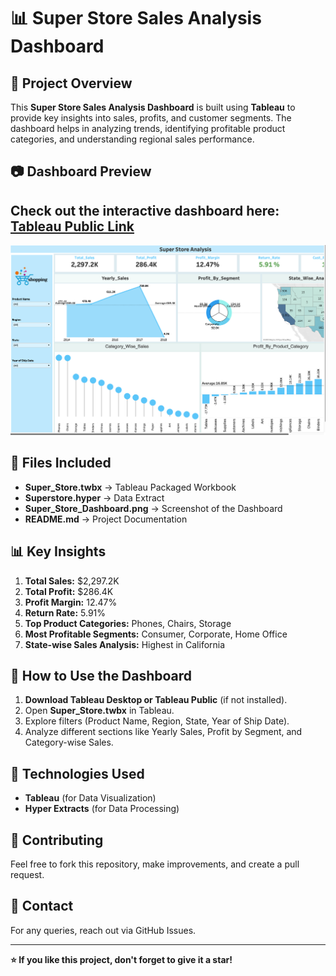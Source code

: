 # 📊 Super Store Sales Analysis Dashboard

## 📝 Project Overview
This **Super Store Sales Analysis Dashboard** is built using **Tableau** to provide key insights into sales, profits, and customer segments. The dashboard helps in analyzing trends, identifying profitable product categories, and understanding regional sales performance.

## 📷 Dashboard Preview 
## Check out the interactive dashboard here: [Tableau Public Link](https://public.tableau.com/app/profile/karnan.k/viz/Super_Store_17411841294250/Dashboard1)

![Super Store Dashboard](Super_Store_Dashboard.png)

## 📂 Files Included
- **Super_Store.twbx** → Tableau Packaged Workbook  
- **Superstore.hyper** → Data Extract  
- **Super_Store_Dashboard.png** → Screenshot of the Dashboard  
- **README.md** → Project Documentation  

## 📊 Key Insights
1. **Total Sales:** $2,297.2K  
2. **Total Profit:** $286.4K  
3. **Profit Margin:** 12.47%  
4. **Return Rate:** 5.91%  
5. **Top Product Categories:** Phones, Chairs, Storage  
6. **Most Profitable Segments:** Consumer, Corporate, Home Office  
7. **State-wise Sales Analysis:** Highest in California  

## 🚀 How to Use the Dashboard
1. **Download Tableau Desktop or Tableau Public** (if not installed).  
2. Open **Super_Store.twbx** in Tableau.  
3. Explore filters (Product Name, Region, State, Year of Ship Date).  
4. Analyze different sections like Yearly Sales, Profit by Segment, and Category-wise Sales.  

## 📌 Technologies Used
- **Tableau** (for Data Visualization)  
- **Hyper Extracts** (for Data Processing)  

## 🤝 Contributing
Feel free to fork this repository, make improvements, and create a pull request.  

## 📩 Contact
For any queries, reach out via GitHub Issues.  

---
**⭐ If you like this project, don't forget to give it a star!**
